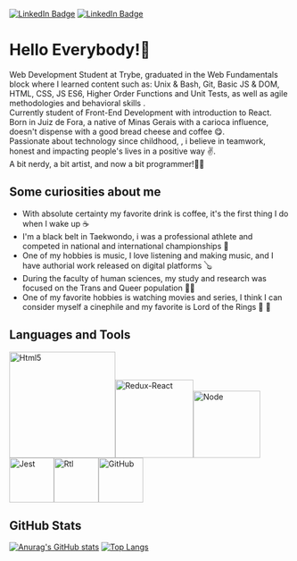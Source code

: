 [![LinkedIn Badge](https://img.shields.io/badge/-Linkedin-blue?style=flat-square&logo=Linkedin&logoColor=white&link=https://www.linkedin.com/in/lucasbarbosa123/)](https://www.linkedin.com/in/lucasbarbosa123/)
[![LinkedIn Badge](https://img.shields.io/badge/Gmail-D14836?style=for-the-badge&logo=gmail&logoColor=white&link=mailto:l.barbosatkd@gmail.com)](mailto:l.barbosatkd@gmail.com)


<h1>Hello Everybody!🖖</h1>

<p> Web Development Student at Trybe, graduated in the Web Fundamentals block where I learned content such as: Unix & Bash, Git, Basic JS & DOM, HTML, CSS, JS ES6, Higher Order Functions and Unit Tests, as well as agile methodologies and behavioral skills .<br> Currently student of Front-End Development with introduction to React.
Born in Juiz de Fora, a native of Minas Gerais with a carioca influence, doesn't dispense with a good bread cheese  and coffee 😋. <br>Passionate about technology since childhood, , i believe in teamwork, honest and impacting people's lives in a positive way ✌️. 
 <br>A bit nerdy, a bit artist, and now a bit programmer!🫰🚀</p>

<h2>Some curiosities about me</h2>

<ul>
  <li>With absolute certainty my favorite drink is coffee, it's the first thing I do when I wake up ☕</li>
  <li>I'm a black belt in Taekwondo, i was a professional athlete and competed in national and international championships 🥷</li>
  <li>One of my hobbies is music, I love listening and making music, and I have authorial work released on digital platforms 🪕</li>
  <li>During the faculty of human sciences, my study and research was focused on the Trans and Queer population 🏳️‍🌈 </li>
  <li>One of my favorite hobbies is watching movies and series, I think I can consider myself a cinephile and my favorite is Lord of the Rings 🎥 🧙</li>
  </ul>
  
  <h2>Languages and Tools</h2>
  
 
  
 <img alt="Html5" src="https://www.freepnglogos.com/uploads/html5-logo-png/html5-logo-best-web-design-psd-html-cms-development-ecommerce-6.png" width="190" heigth="190" /><img alt="Redux-React" src="https://media.licdn.com/dms/image/C4E12AQElvDkXzTw85g/article-cover_image-shrink_720_1280/0/1615427806393?e=2147483647&v=beta&t=EJXnS8HTpBtI4L9AT18g6Phe23uEazSCvKrepSn2LMA" width="140" heigth="140" /><img alt="Node" src="https://upload.wikimedia.org/wikipedia/commons/thumb/d/d9/Node.js_logo.svg/2560px-Node.js_logo.svg.png" width="120" heigth="120" /><img alt="Jest" src="https://miro.medium.com/max/600/1*i37IyHf6vnhqWIA9osxU3w.png" width="80" heigth="80" /><img alt="Rtl" src="https://testing-library.com/img/octopus-128x128.png" width="80" heigth="80" /><img alt="GitHub" src="https://cdn-icons-png.flaticon.com/512/25/25231.png" width="80" heigth="80" />
 
 <h2>GitHub Stats</h2>
 
  [![Anurag's GitHub stats](https://github-readme-stats.vercel.app/api?username=LucasBarbosaDaSilva)](https://github.com/LucasBarbosaDaSilva/github-readme-stats)
  [![Top Langs](https://github-readme-stats.vercel.app/api/top-langs/?username=LucasBarbosaDaSilva&layout=compact)](https://github.com/LucasBarbosaDaSilva/github-readme-stats)
  
